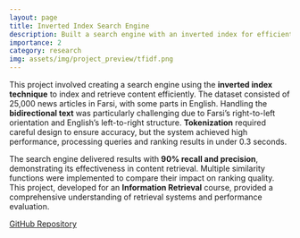 ```yaml
---
layout: page
title: Inverted Index Search Engine
description: Built a search engine with an inverted index for efficient content retrieval.
importance: 2
category: research
img: assets/img/project_preview/tfidf.png
---
```


This project involved creating a search engine using the **inverted index technique** to index and retrieve content efficiently. The dataset consisted of 25,000 news articles in Farsi, with some parts in English. Handling the **bidirectional text** was particularly challenging due to Farsi’s right-to-left orientation and English’s left-to-right structure. **Tokenization** required careful design to ensure accuracy, but the system achieved high performance, processing queries and ranking results in under 0.3 seconds.

The search engine delivered results with **90% recall and precision**, demonstrating its effectiveness in content retrieval. Multiple similarity functions were implemented to compare their impact on ranking quality. This project, developed for an **Information Retrieval** course, provided a comprehensive understanding of retrieval systems and performance evaluation.

[GitHub Repository](https://github.com/Computer-Engineering-Department-Archive/CE-421-IR-Project)
